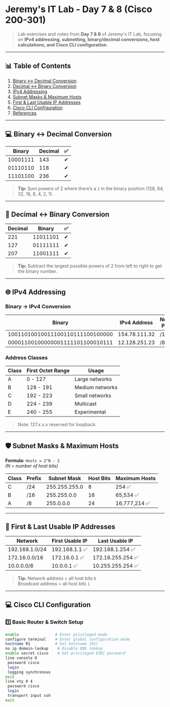 # Jeremy's IT Lab - Day 7 & 8 (Cisco 200-301)

> Lab exercises and notes from **Day 7 & 8** of Jeremy's IT Lab, focusing on **IPv4 addressing, subnetting, binary/decimal conversions, host calculations, and Cisco CLI configuration**.

---

## 📊 Table of Contents
1. [Binary ↔ Decimal Conversion](#binary-↔-decimal-conversion)
2. [Decimal ↔ Binary Conversion](#decimal-↔-binary-conversion)
3. [IPv4 Addressing](#ipv4-addressing)
4. [Subnet Masks & Maximum Hosts](#subnet-masks--maximum-hosts)
5. [First & Last Usable IP Addresses](#first--last-usable-ip-addresses)
6. [Cisco CLI Configuration](#cisco-cli-configuration)
7. [References](#references)

---

## 💻 Binary ↔ Decimal Conversion

| Binary       | Decimal | ✅ |
|-------------|--------|---|
| 10001111    | 143    | ✔ |
| 01110110    | 118    | ✔ |
| 11101100    | 236    | ✔ |

> **Tip:** Sum powers of 2 where there’s a `1` in the binary position (128, 64, 32, 16, 8, 4, 2, 1).

---

## 🔄 Decimal ↔ Binary Conversion

| Decimal     | Binary     | ✅ |
|------------|-----------|---|
| 221        | 11011101  | ✔ |
| 127        | 01111111  | ✔ |
| 207        | 11001111  | ✔ |

> **Tip:** Subtract the largest possible powers of 2 from left to right to get the binary number.

---

## 🌐 IPv4 Addressing

### Binary → IPv4 Conversion

| Binary                                  | IPv4 Address       | Network Portion |
|----------------------------------------|-----------------|----------------|
| 10011010010011100110111100100000       | 154.78.111.32   | /16 ✅          |
| 00001100100000001111101100010111       | 12.128.251.23   | /8 ✅           |

### Address Classes

| Class | First Octet Range | Usage |
|-------|-----------------|-------|
| A     | 0 - 127          | Large networks |
| B     | 128 - 191        | Medium networks |
| C     | 192 - 223        | Small networks |
| D     | 224 - 239        | Multicast |
| E     | 240 - 255        | Experimental |

> Note: 127.x.x.x reserved for loopback.

---

## 🛡️ Subnet Masks & Maximum Hosts

**Formula:** `Hosts = 2^N - 2`  
*(N = number of host bits)*

| Class | Prefix | Subnet Mask       | Host Bits | Maximum Hosts |
|-------|--------|-----------------|-----------|---------------|
| C     | /24    | 255.255.255.0   | 8         | 254 ✅         |
| B     | /16    | 255.255.0.0     | 16        | 65,534 ✅      |
| A     | /8     | 255.0.0.0       | 24        | 16,777,214 ✅  |

---

## 🏁 First & Last Usable IP Addresses

| Network         | First Usable IP | Last Usable IP |
|----------------|----------------|----------------|
| 192.168.1.0/24 | 192.168.1.1 ✅  | 192.168.1.254 ✅ |
| 172.16.0.0/16  | 172.16.0.1 ✅   | 172.16.255.254 ✅ |
| 10.0.0.0/8     | 10.0.0.1 ✅     | 10.255.255.254 ✅ |

> **Tip:** Network address = all host bits `0`  
> Broadcast address = all host bits `1`  

---

## 💻 Cisco CLI Configuration

### 1️⃣ Basic Router & Switch Setup

```bash
enable                # Enter privileged mode
configure terminal    # Enter global configuration mode
hostname R1           # Set hostname (R1)
no ip domain-lookup    # Disable DNS lookup
enable secret cisco    # Set privileged EXEC password
line console 0
 password cisco
 login
 logging synchronous
exit
line vty 0 4
 password cisco
 login
 transport input ssh
exit
```
